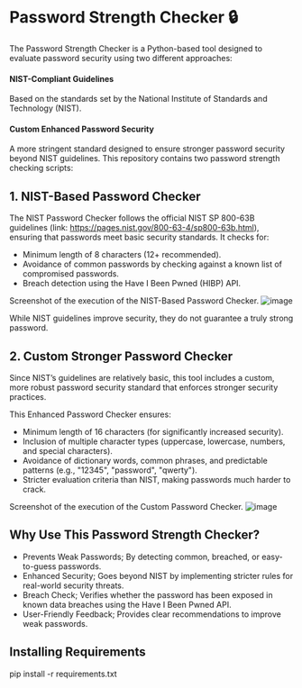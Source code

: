 # Password Strength Checker 🔒
The Password Strength Checker is a Python-based tool designed to evaluate password security using two different approaches:

#### NIST-Compliant Guidelines 
Based on the standards set by the National Institute of Standards and Technology (NIST).                                                                                         
#### Custom Enhanced Password Security 
A more stringent standard designed to ensure stronger password security beyond NIST guidelines.
This repository contains two password strength checking scripts:

## 1. NIST-Based Password Checker
The NIST Password Checker follows the official NIST SP 800-63B guidelines (link: https://pages.nist.gov/800-63-4/sp800-63b.html), ensuring that passwords meet basic security standards. It checks for:
- Minimum length of 8 characters (12+ recommended).
- Avoidance of common passwords by checking against a known list of compromised passwords.
- Breach detection using the Have I Been Pwned (HIBP) API.

Screenshot of the execution of the NIST-Based Password Checker.
![image](https://github.com/user-attachments/assets/d1479b52-c612-4ca4-aa74-22fff196a2a1)


While NIST guidelines improve security, they do not guarantee a truly strong password.

## 2. Custom Stronger Password Checker
Since NIST’s guidelines are relatively basic, this tool includes a custom, more robust password security standard that enforces stronger security practices.

This Enhanced Password Checker ensures:
- Minimum length of 16 characters (for significantly increased security).
- Inclusion of multiple character types (uppercase, lowercase, numbers, and special characters).
- Avoidance of dictionary words, common phrases, and predictable patterns (e.g., "12345", "password", "qwerty").
- Stricter evaluation criteria than NIST, making passwords much harder to crack.

Screenshot of the execution of the Custom Password Checker.
![image](https://github.com/user-attachments/assets/e0a4af5e-0087-478c-afb3-614740d29075)


## Why Use This Password Strength Checker?
- Prevents Weak Passwords; By detecting common, breached, or easy-to-guess passwords.
- Enhanced Security; Goes beyond NIST by implementing stricter rules for real-world security threats.
- Breach Check; Verifies whether the password has been exposed in known data breaches using the Have I Been Pwned API.
- User-Friendly Feedback; Provides clear recommendations to improve weak passwords.

## Installing Requirements
pip install -r requirements.txt
